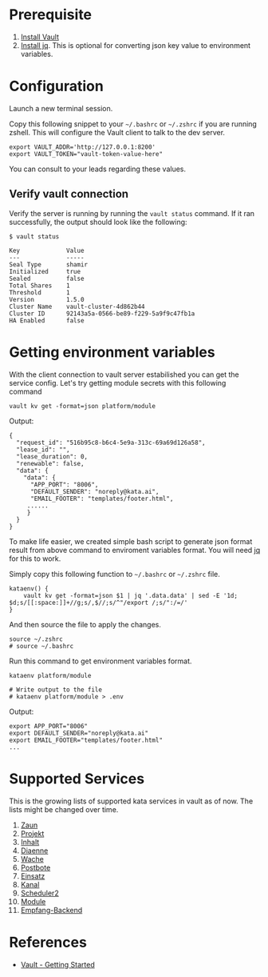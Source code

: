 # Prerequisite
1. [Install Vault](https://learn.hashicorp.com/tutorials/vault/getting-started-install?in=vault/getting-started#install-vault)
2. [Install jq](https://stedolan.github.io/jq/). This is optional for converting json key value to environment variables.

# Configuration

Launch a new terminal session.

Copy this following snippet to your `~/.bashrc` or `~/.zshrc` if you are running zshell. This will configure the Vault client to talk to the dev server. 


```shell-session
export VAULT_ADDR='http://127.0.0.1:8200'
export VAULT_TOKEN="vault-token-value-here"
```

You can consult to your leads regarding these values.

## Verify vault connection

Verify the server is running by running the `vault status` command. If it ran successfully, the output should look like the following:

```shell-session
$ vault status

Key             Value
---             -----
Seal Type       shamir
Initialized     true
Sealed          false
Total Shares    1
Threshold       1
Version         1.5.0
Cluster Name    vault-cluster-4d862b44
Cluster ID      92143a5a-0566-be89-f229-5a9f9c47fb1a
HA Enabled      false
```

# Getting environment variables
With the client connection to vault server estabilished you can get the service config. Let's try getting module secrets with this following command

```shell-session
vault kv get -format=json platform/module
```

Output:
```
{                                                                                            
  "request_id": "516b95c8-b6c4-5e9a-313c-69a69d126a58",       
  "lease_id": "",                                                                            
  "lease_duration": 0,                        
  "renewable": false,                                                                        
  "data": {                                   
    "data": {                                 
      "APP_PORT": "8006",                                                                    
      "DEFAULT_SENDER": "noreply@kata.ai",
      "EMAIL_FOOTER": "templates/footer.html", 
	 ......
	 }
  }
}
```

To make life easier, we created simple bash script to generate json format result from above command to enviroment variables format.  You will need [jq](https://stedolan.github.io/jq) for this to work. 

Simply copy this following function to `~/.bashrc` or `~/.zshrc` file.

```shell-session
kataenv() {
    vault kv get -format=json $1 | jq '.data.data' | sed -E '1d; $d;s/[[:space:]]+//g;s/,$//;s/^"/export /;s/":/=/'
}
```

And then source the file to apply the changes.
```shell-session
source ~/.zshrc
# source ~/.bashrc
```

Run this command to get environment variables format.
```shell-session
kataenv platform/module

# Write output to the file
# kataenv platform/module > .env
```

Output:
```shell-session
export APP_PORT="8006"
export DEFAULT_SENDER="noreply@kata.ai"
export EMAIL_FOOTER="templates/footer.html"
...
```

# Supported Services
This is the growing lists of supported kata services in vault as of now. The lists might be changed over time.

1. [Zaun](https://gitlab.com/kata-ai/quelle/-/tree/master/zaun)
2. [Projekt](https://gitlab.com/kata-ai/quelle/-/tree/master/projekt)
3. [Inhalt](https://gitlab.com/kata-ai/quelle/-/tree/master/inhalt)
4. [Diaenne](https://gitlab.com/kata-ai/quelle/-/tree/master/diaenne)
5. [Wache](https://gitlab.com/kata-ai/quelle/-/tree/master/wache)
6. [Postbote](https://gitlab.com/kata-ai/quelle/-/tree/master/postbote)
7. [Einsatz](https://gitlab.com/kata-ai/quelle/-/tree/master/einsatz)
8. [Kanal](https://gitlab.com/kata-ai/quelle/-/tree/master/kanal)
9. [Scheduler2](https://gitlab.com/kata-ai/quelle/-/tree/master/scheduler2)
10. [Module](https://gitlab.com/kata-ai/quelle/-/tree/master/module)
11. [Empfang-Backend](https://gitlab.com/kata-ai/quelle/-/tree/master/empfang-backend)

# References
- [Vault - Getting Started](https://learn.hashicorp.com/collections/vault/getting-started)
